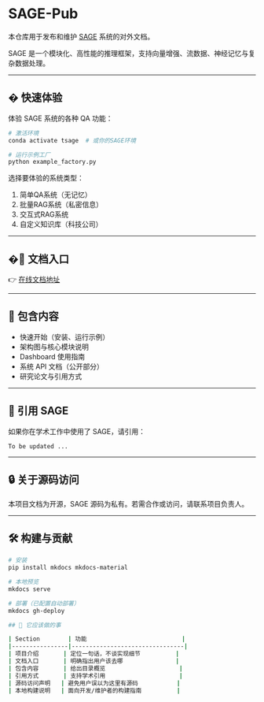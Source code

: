 # SAGE-Pub

本仓库用于发布和维护 [SAGE](https://github.com/intellistream/SAGE) 系统的对外文档。

SAGE 是一个模块化、高性能的推理框架，支持向量增强、流数据、神经记忆与复杂数据处理。

---

## � 快速体验

体验 SAGE 系统的各种 QA 功能：

```bash
# 激活环境
conda activate tsage  # 或你的SAGE环境

# 运行示例工厂
python example_factory.py
```

选择要体验的系统类型：
1. 简单QA系统（无记忆）
2. 批量RAG系统（私密信息）  
3. 交互式RAG系统
4. 自定义知识库（科技公司）

---

## �📘 文档入口

👉 [在线文档地址](https://intellistream.github.io/SAGE-Pub/)

---

## 🧠 包含内容

- 快速开始（安装、运行示例）
- 架构图与核心模块说明
- Dashboard 使用指南
- 系统 API 文档（公开部分）
- 研究论文与引用方式

---

## 🧾 引用 SAGE

如果你在学术工作中使用了 SAGE，请引用：

```
To be updated ...
```


---

## 🔒 关于源码访问

本项目文档为开源，SAGE 源码为私有。若需合作或访问，请联系项目负责人。

---

## 🛠️ 构建与贡献

```bash
# 安装
pip install mkdocs mkdocs-material

# 本地预览
mkdocs serve

# 部署（已配置自动部署）
mkdocs gh-deploy

## 🎯 它应该做的事

| Section        | 功能                           |
|----------------|--------------------------------|
| 项目介绍       | 定位一句话，不谈实现细节          |
| 文档入口       | 明确指出用户该去哪               |
| 包含内容       | 给出目录概览                     |
| 引用方式       | 支持学术引用                     |
| 源码访问声明   | 避免用户误以为这里有源码           |
| 本地构建说明   | 面向开发/维护者的构建指南          |